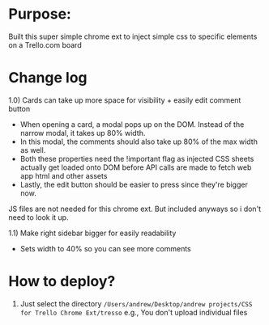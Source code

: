 # Purpose: 

Built this super simple chrome ext to inject simple css to specific elements on a Trello.com board

# Change log

1.0) Cards can take up more space for visibility + easily edit comment button

- When opening a card, a modal pops up on the DOM. Instead of the narrow modal, it takes up 80% width.
- In this modal, the comments should also take up 80% of the max width as well.
- Both these properties need the !important flag as injected CSS sheets actually get loaded onto DOM before API calls are made to fetch web app html and other assets
- Lastly, the edit button should be easier to press since they're bigger now.

JS files are not needed for this chrome ext. But included anyways so i don't need to look it up.

1.1) Make right sidebar bigger for easily readability

- Sets width to 40% so you can see more comments

# How to deploy?

1) Just select the directory `/Users/andrew/Desktop/andrew projects/CSS for Trello Chrome Ext/tresso`
e.g., You don't upload individual files